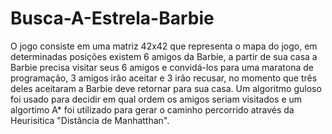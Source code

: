 # Busca-A-Estrela-Barbie
O jogo consiste em uma matriz 42x42 que representa o mapa do jogo, em determinadas posições existem 6 amigos da Barbie, a partir de sua casa a Barbie precisa visitar seus 6 amigos e convidá-los para uma maratona de programação, 3 amigos irão aceitar e 3 irão recusar, no momento que três deles aceitaram a Barbie deve retornar para sua casa. Um algoritmo guloso foi usado para decidir em qual ordem os amigos seriam visitados e um algortimo A* foi utilizado para gerar o caminho percorrido através da Heurisitica "Distância de Manhatthan".
